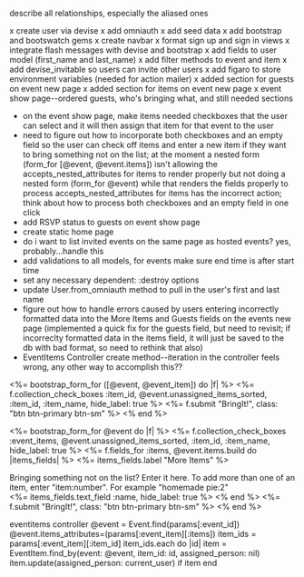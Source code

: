 describe all relationships, especially the aliased ones

x create user via devise
x add omniauth
x add seed data
x add bootstrap and bootswatch gems
x create navbar
x format sign up and sign in views
x integrate flash messages with devise and bootstrap
x add fields to user model (first_name and last_name)
x add filter methods to event and item
x add devise_invitable so users can invite other users
x add figaro to store environment variables (needed for action mailer)
x added section for guests on event new page
x added section for items on event new page
x event show page--ordered guests, who's bringing what, and still needed sections

* on the event show page, make items needed checkboxes that the user can select and it will then assign that item for that event to the user
* need to figure out how to incorporate both checkboxes and an empty field so the user can check off items and enter a new item if they want to bring something not on the list; at the moment a nested form (form_for [@event, @event.items]) isn't allowing the accepts_nested_attributes for items to render properly but not doing a nested form (form_for @event) while that renders the fields properly to process accepts_nested_attributes for items has the incorrect action; think about how to process both checkboxes and an empty field in one click
* add RSVP status to guests on event show page
* create static home page
* do i want to list invited events on the same page as hosted events? yes, probably...handle this
* add validations to all models, for events make sure end time is after start time
* set any necessary dependent: :destroy options
* update User.from_omniauth method to pull in the user's first and last name
* figure out how to handle errors caused by users entering incorrectly formatted data into the More Items and Guests fields on the events new page (implemented a quick fix for the guests field, but need to revisit; if incorreclty formatted data in the items field, it will just be saved to the db with bad format, so need to rethink that also)
* EventItems Controller create method--iteration in the controller feels wrong, any other way to accomplish this??

<%= bootstrap_form_for ([@event, @event_item]) do |f| %>
  <%= f.collection_check_boxes :item_id, @event.unassigned_items_sorted, :item_id, :item_name, hide_label: true %>
  <%= f.submit "BringIt!", class: "btn btn-primary btn-sm" %>
<% end %>

<%= bootstrap_form_for @event do |f| %>
  <%= f.collection_check_boxes :event_items, @event.unassigned_items_sorted, :item_id, :item_name, hide_label: true %>
  <%= f.fields_for :items, @event.items.build do |items_fields| %>
      <%= items_fields.label "More Items" %>
      <div class="help-block">Bringing something not on the list? Enter it here. To add more than one of an item, enter "item:number". For example "homemade pie:2"</div>
      <%= items_fields.text_field :name, hide_label: true %>
    <% end %>
  <%= f.submit "BringIt!", class: "btn btn-primary btn-sm" %>
<% end %>


eventitems controller
@event = Event.find(params[:event_id])
    @event.items_attributes=(params[:event_item][:items])
    item_ids = params[:event_item][:item_id]
    item_ids.each do |id|
      item = EventItem.find_by(event: @event, item_id: id, assigned_person: nil)
      item.update(assigned_person: current_user) if item
    end